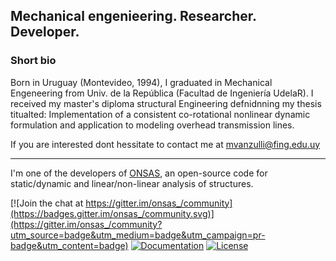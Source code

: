 ## Mechanical engenieering. Researcher. Developer.

### Short bio
Born in Uruguay (Montevideo, 1994), I graduated in Mechanical Engeneering from Univ. de la República (Facultad de Ingeniería UdelaR). I received my master's diploma structural Engineering defnidnning my thesis titualted: Implementation of a consistent co-rotational nonlinear dynamic formulation and application to modeling overhead transmission lines.

If you are interested dont hessitate to contact me at mvanzulli@fing.edu.uy

------
I'm one of the developers of [ONSAS](https://github.com/ONSAS/ONSAS.m), an open-source code for static/dynamic and linear/non-linear analysis of structures.

[![Join the chat at https://gitter.im/onsas_/community](https://badges.gitter.im/onsas_/community.svg)](https://gitter.im/onsas_/community?utm_source=badge&utm_medium=badge&utm_campaign=pr-badge&utm_content=badge)
[![Documentation](https://img.shields.io/badge/docs-latest-blue.svg)](https://onsas.github.io/ONSAS.docs/dev/)
[![License](https://img.shields.io/badge/License-GPLv3-green.svg)](https://github.com/ONSAS/ONSAS/blob/master/COPYING.txt)
